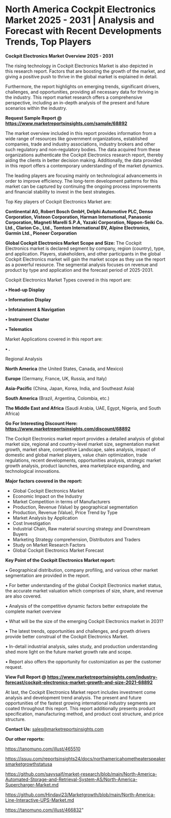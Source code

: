 # North America Cockpit Electronics Market 2025 - 2031 | Analysis and Forecast with Recent Developments Trends, Top Players

<Strong> Cockpit Electronics Market Overview 2025 - 2031</strong>

The rising technology in Cockpit Electronics Market is also depicted in this research report. Factors that are boosting the growth of the market, and giving a positive push to thrive in the global market is explained in detail.

Furthermore, the report highlights on emerging trends, significant drivers, challenges, and opportunities, providing all necessary data for thriving in the industry. This report market research offers a comprehensive perspective, including an in-depth analysis of the present and future scenarios within the industry.

<strong>Request Sample Report @ <a href=https://www.marketreportsinsights.com/sample/68892>https://www.marketreportsinsights.com/sample/68892</a></strong>

The market overview included in this report provides information from a wide range of resources like government organizations, established companies, trade and industry associations, industry brokers and other such regulatory and non-regulatory bodies. The data acquired from these organizations authenticate the Cockpit Electronics research report, thereby aiding the clients in better decision making. Additionally, the data provided in this report offers a contemporary understanding of the market dynamics.

The leading players are focusing mainly on technological advancements in order to improve efficiency. The long-term development patterns for this market can be captured by continuing the ongoing process improvements and financial stability to invest in the best strategies.

Top Key players of Cockpit Electronics Market are:

<strong>Continental AG, Robert Bosch GmbH, Delphi Automotive PLC, Denso Corporation, Visteon Corporation, Harman International, Panasonic Corporation, Magneti Marelli S.P.A, Yazaki Corporation, Nippon-Seiki Co. Ltd., Clarion Co., Ltd., Tomtom International BV, Alpine Electronics, Garmin Ltd., Pioneer Corporation</strong>

<strong><b>Global Cockpit Electronics Market Scope and Size:</b></strong>
The Cockpit Electronics market is declared segment by company, region (country), type, and application. Players, stakeholders, and other participants in the global Cockpit Electronics market will gain the market scope as they use the report as a powerful resource. The segmental analysis focuses on revenue and product by type and application and the forecast period of 2025-2031.

Cockpit Electronics Market Types covered in this report are:

<strong>• Head-up Display

• Information Display

• Infotainment & Navigation

• Instrument Cluster

• Telematics</strong>

Market Applications covered in this report are:

<strong>• .</strong> 

Regional Analysis

<strong>North America</strong> (the United States, Canada, and Mexico)

<strong>Europe</strong> (Germany, France, UK, Russia, and Italy)

<strong>Asia-Pacific</strong> (China, Japan, Korea, India, and Southeast Asia)

<strong>South America</strong> (Brazil, Argentina, Colombia, etc.)

<strong>The Middle East and Africa</strong> (Saudi Arabia, UAE, Egypt, Nigeria, and South Africa)

<strong>Go For Interesting Discount Here: <a href=https://www.marketreportsinsights.com/discount/68892>https://www.marketreportsinsights.com/discount/68892</a></strong>

The Cockpit Electronics market report provides a detailed analysis of global market size, regional and country-level market size, segmentation market growth, market share, competitive Landscape, sales analysis, impact of domestic and global market players, value chain optimization, trade regulations, recent developments, opportunities analysis, strategic market growth analysis, product launches, area marketplace expanding, and technological innovations.

<strong><b>Major factors covered in the report:</b></strong>
<ul>
  <li>Global Cockpit Electronics Market </li>
  <li>Economic Impact on the Industry</li>
  <li>Market Competition in terms of Manufacturers</li>
  <li>Production, Revenue (Value) by geographical segmentation</li>
  <li>Production, Revenue (Value), Price Trend by Type</li>
  <li>Market Analysis by Application</li>
  <li>Cost Investigation</li>
  <li>Industrial Chain, Raw material sourcing strategy and Downstream Buyers</li>
  <li>Marketing Strategy comprehension, Distributors and Traders</li>
  <li>Study on Market Research Factors</li>
  <li>Global Cockpit Electronics Market Forecast</li>
</ul>

<strong><b>Key Point of the Cockpit Electronics Market report:</b></strong>

• Geographical distribution, company profiling, and various other market segmentation are provided in the report.

• For better understanding of the global Cockpit Electronics market status, the accurate market valuation which comprises of size, share, and revenue are also covered.

• Analysis of the competitive dynamic factors better extrapolate the complete market overview

• What will be the size of the emerging Cockpit Electronics market in 2031?

• The latest trends, opportunities and challenges, and growth drivers provide better construal of the Cockpit Electronics Market.

• In-detail industrial analysis, sales study, and production understanding shed more light on the future market growth rate and scope.

• Report also offers the opportunity for customization as per the customer request.

<strong><b>View Full Report @ <a href=https://www.marketreportsinsights.com/industry-forecast/cockpit-electronics-market-growth-and-size-2021-68892>https://www.marketreportsinsights.com/industry-forecast/cockpit-electronics-market-growth-and-size-2021-68892</a></b></strong>


At last, the Cockpit Electronics Market report includes investment come analysis and development trend analysis. The present and future opportunities of the fastest growing international industry segments are coated throughout this report. This report additionally presents product specification, manufacturing method, and product cost structure, and price structure.

<strong>Contact Us:</strong>
sales@marketreportsinsights.com

<strong>Our other reports:</strong>

<a href=https://tanomuno.com/illust/465510>https://tanomuno.com/illust/465510</a>

<a href=https://issuu.com/reportsinsights24/docs/northamericahometheaterspeakersmarketgrowthstatusa>https://issuu.com/reportsinsights24/docs/northamericahometheaterspeakersmarketgrowthstatusa</a>

<a href=https://github.com/sayysaif/market-research/blob/main/North-America-Automated-Storage-and-Retrieval-System-AS/North-America-Supercharger-Market.md>https://github.com/sayysaif/market-research/blob/main/North-America-Automated-Storage-and-Retrieval-System-AS/North-America-Supercharger-Market.md</a>

<a href=https://github.com/Hindavi23/Marketgrowth/blob/main/North-America-Line-Interactive-UPS-Market.md>https://github.com/Hindavi23/Marketgrowth/blob/main/North-America-Line-Interactive-UPS-Market.md</a>

<a href=https://tanomuno.com/illust/466832>https://tanomuno.com/illust/466832</a>"
